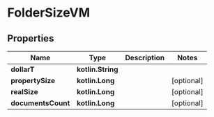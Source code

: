 
# FolderSizeVM

## Properties
Name | Type | Description | Notes
------------ | ------------- | ------------- | -------------
**dollarT** | **kotlin.String** |  | 
**propertySize** | **kotlin.Long** |  |  [optional]
**realSize** | **kotlin.Long** |  |  [optional]
**documentsCount** | **kotlin.Long** |  |  [optional]



